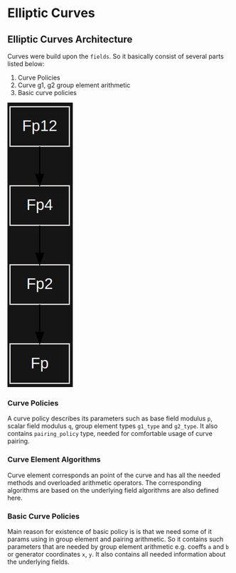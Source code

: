 # Elliptic Curves

## Elliptic Curves Architecture  <a href="#curves_architecture" id="curves_architecture"></a>

Curves were build upon the `fields`. So it basically consist of several parts listed below:

1. Curve Policies
2. Curve g1, g2 group element arithmetic
3. Basic curve policies

![](<../../../../.gitbook/assets/image (3).png>)

### Curve Policies <a href="#curve_policies" id="curve_policies"></a>

A curve policy describes its parameters such as base field modulus `p`, scalar field modulus `q`, group element types `g1_type` and `g2_type`. It also contains `pairing_policy` type, needed for comfortable usage of curve pairing.

### Curve Element Algorithms <a href="#curve_element_algorithms" id="curve_element_algorithms"></a>

Curve element corresponds an point of the curve and has all the needed methods and overloaded arithmetic operators. The corresponding algorithms are based on the underlying field algorithms are also defined here.

### Basic Curve Policies  <a href="#basic_curve_policies" id="basic_curve_policies"></a>

Main reason for existence of basic policy is is that we need some of it params using in group element and pairing arithmetic. So it contains such parameters that are needed by group element arithmetic e.g. coeffs `a` and `b` or generator coordinates `x`, `y`. It also contains all needed information about the underlying fields.
